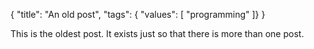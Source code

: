{
	"title": "An old post",
	"tags": { "values": [ "programming" ]}
}

This is the oldest post. It exists just so that there is more than one post.